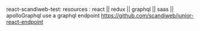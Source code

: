 react-scandiweb-test: 
resources :
react || redux || graphql || saas || apolloGraphql
 use a graphql endpoint https://github.com/scandiweb/junior-react-endpoint
 
